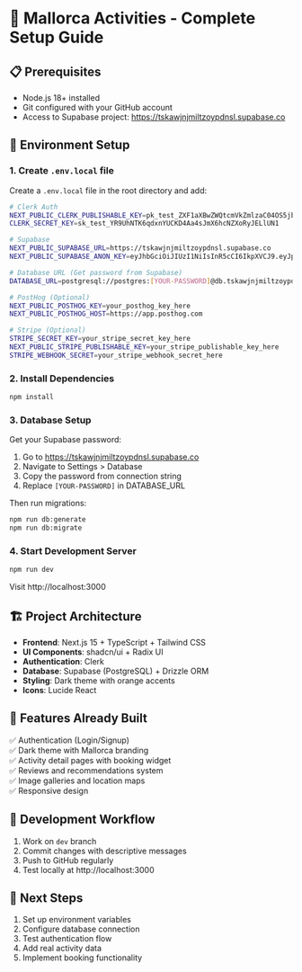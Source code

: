 # 🚀 Mallorca Activities - Complete Setup Guide

## 📋 Prerequisites

- Node.js 18+ installed
- Git configured with your GitHub account
- Access to Supabase project: https://tskawjnjmiltzoypdnsl.supabase.co

## 🔧 Environment Setup

### 1. Create `.env.local` file

Create a `.env.local` file in the root directory and add:

```bash
# Clerk Auth
NEXT_PUBLIC_CLERK_PUBLISHABLE_KEY=pk_test_ZXF1aXBwZWQtcmVkZmlzaC04OS5jbGVyay5hY2NvdW50cy5kZXYk
CLERK_SECRET_KEY=sk_test_YR9UhNTK6qdxnYUCKD4Aa4sJmX6hcNZXoRyJELlUN1

# Supabase
NEXT_PUBLIC_SUPABASE_URL=https://tskawjnjmiltzoypdnsl.supabase.co
NEXT_PUBLIC_SUPABASE_ANON_KEY=eyJhbGciOiJIUzI1NiIsInR5cCI6IkpXVCJ9.eyJpc3MiOiJzdXBhYmFzZSIsInJlZiI6InRza2F3am5qbWlsdHpveXBkbnNsIiwicm9sZSI6ImFub24iLCJpYXQiOjE3NDkwNDEwNDAsImV4cCI6MjA2NDYxNzA0MH0.3KAR1QM0ZGX6hB9lXE2hZ-5y9xdWIYYNgAo6GCbWlSk

# Database URL (Get password from Supabase)
DATABASE_URL=postgresql://postgres:[YOUR-PASSWORD]@db.tskawjnjmiltzoypdnsl.supabase.co:5432/postgres

# PostHog (Optional)
NEXT_PUBLIC_POSTHOG_KEY=your_posthog_key_here
NEXT_PUBLIC_POSTHOG_HOST=https://app.posthog.com

# Stripe (Optional)
STRIPE_SECRET_KEY=your_stripe_secret_key_here
NEXT_PUBLIC_STRIPE_PUBLISHABLE_KEY=your_stripe_publishable_key_here
STRIPE_WEBHOOK_SECRET=your_stripe_webhook_secret_here
```

### 2. Install Dependencies

```bash
npm install
```

### 3. Database Setup

Get your Supabase password:
1. Go to https://tskawjnjmiltzoypdnsl.supabase.co
2. Navigate to Settings > Database
3. Copy the password from connection string
4. Replace `[YOUR-PASSWORD]` in DATABASE_URL

Then run migrations:
```bash
npm run db:generate
npm run db:migrate
```

### 4. Start Development Server

```bash
npm run dev
```

Visit http://localhost:3000

## 🏗️ Project Architecture

- **Frontend**: Next.js 15 + TypeScript + Tailwind CSS
- **UI Components**: shadcn/ui + Radix UI
- **Authentication**: Clerk
- **Database**: Supabase (PostgreSQL) + Drizzle ORM
- **Styling**: Dark theme with orange accents
- **Icons**: Lucide React

## 📱 Features Already Built

✅ Authentication (Login/Signup)  
✅ Dark theme with Mallorca branding  
✅ Activity detail pages with booking widget  
✅ Reviews and recommendations system  
✅ Image galleries and location maps  
✅ Responsive design  

## 🔄 Development Workflow

1. Work on `dev` branch
2. Commit changes with descriptive messages
3. Push to GitHub regularly
4. Test locally at http://localhost:3000

## 🎯 Next Steps

1. Set up environment variables
2. Configure database connection
3. Test authentication flow
4. Add real activity data
5. Implement booking functionality 
